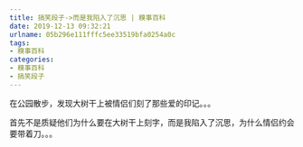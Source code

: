 ```yaml
---
title: 搞笑段子->而是我陷入了沉思 | 糗事百科
date: 2019-12-13 09:32:21
urlname: 05b296e111fffc5ee33519bfa0254a0c
tags: 
- 糗事百科
categories:
- 糗事百科
- 搞笑段子
---
```

在公园散步，发现大树干上被情侣们刻了那些爱的印记。。。

首先不是质疑他们为什么要在大树干上刻字，而是我陷入了沉思，为什么情侣约会要带着刀。。。


